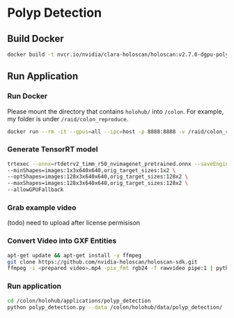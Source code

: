 # Polyp Detection

## Build Docker

```Bash
docker build -t nvcr.io/nvidia/clara-holoscan/holoscan:v2.7.0-dgpu-polyp-det -f Dockerfile .
```

## Run Application

### Run Docker

Please mount the directory that contains `holohub/` into `/colon`. For example, my folder is under `/raid/colon_reproduce`.

```Bash
docker run --rm -it --gpus=all --ipc=host -p 8888:8888 -v /raid/colon_reproduce:/colon nvcr.io/nvidia/clara-holoscan/holoscan:v2.7.0-dgpu-polyp-det
```

### Generate TensorRT model

```Bash
trtexec --onnx=rtdetrv2_timm_r50_nvimagenet_pretrained.onnx --saveEngine=rt_detrv2_timm_r50_nvimagenet_pretrained_demo.trt \
--minShapes=images:1x3x640x640,orig_target_sizes:1x2 \
--optShapes=images:128x3x640x640,orig_target_sizes:128x2 \
--maxShapes=images:128x3x640x640,orig_target_sizes:128x2 \
--allowGPUFallback
```

### Grab example video

(todo) need to upload after license permisison

### Convert Video into GXF Entities

```Bash
apt-get update && apt-get install -y ffmpeg
git clone https://github.com/nvidia-holoscan/holoscan-sdk.git
ffmpeg -i <prepared video>.mp4 -pix_fmt rgb24 -f rawvideo pipe:1 | python holoscan-sdk/scripts/convert_video_to_gxf_entities.py --width 1164 --height 1034 --channels 3 --framerate 30 --directory /colon/holohub/data/polyp_detection/
```

### Run application

```Bash
cd /colon/holohub/applications/polyp_detection
python polyp_detection.py --data /colon/holohub/data/polyp_detection/
```
